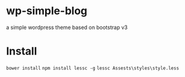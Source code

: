 # wp-simple-blog
a simple wordpress theme based on bootstrap v3
# Install 
`bower install`
`npm install lessc -g`
`lessc Assests\styles\style.less`
